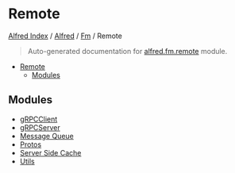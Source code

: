 # Remote

[Alfred Index](../../../README.md#alfred-index) / [Alfred](../../index.md#alfred) / [Fm](../index.md#fm) / Remote

> Auto-generated documentation for [alfred.fm.remote](../../../../alfred/fm/remote/__init__.py) module.

- [Remote](#remote)
  - [Modules](#modules)

## Modules

- [gRPCClient](./grpc_client.md)
- [gRPCServer](./grpc_server.md)
- [Message Queue](./message_queue.md)
- [Protos](protos/index.md)
- [Server Side Cache](server_side_cache/index.md)
- [Utils](./utils.md)